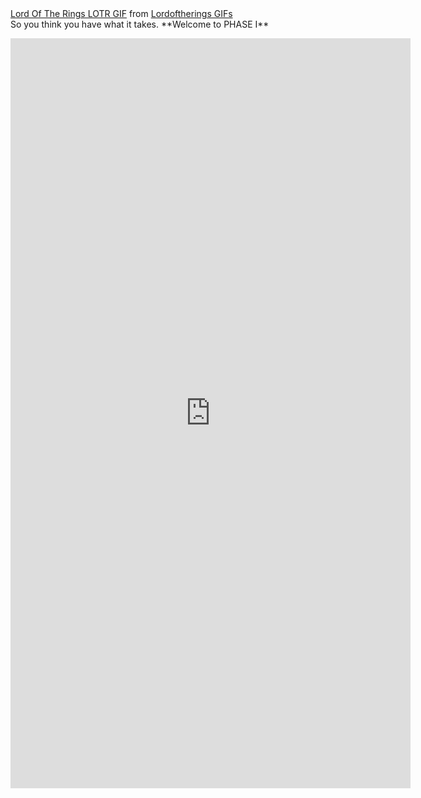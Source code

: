 <div class="tenor-gif-embed" data-postid="5322326" data-share-method="host" data-width="100%" data-aspect-ratio="2.382775119617225"><a href="https://tenor.com/view/lord-of-the-rings-lotr-so-it-begins-begins-beginning-gif-5322326">Lord Of The Rings LOTR GIF</a> from <a href="https://tenor.com/search/lordoftherings-gifs">Lordoftherings GIFs</a></div><script type="text/javascript" async src="https://tenor.com/embed.js"></script>
So you think you have what it takes. **Welcome to PHASE I**

<p align="center">
<iframe src="https://docs.google.com/forms/d/e/1FAIpQLSeZYe_glWpJShJwusk9F9SbotpXUAWaAJ2eJpah7d_hCTzGkQ/viewform?embedded=true" width="640" height="1200" frameborder="0" marginheight="0" marginwidth="0">Loading…</iframe>
</p>
